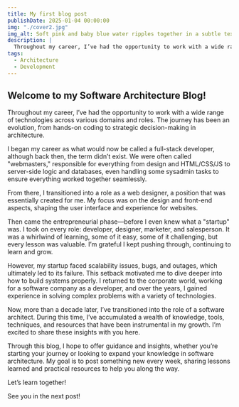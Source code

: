 ```yaml
---
title: My first blog post
publishDate: 2025-01-04 00:00:00
img: "./cover2.jpg"
img_alt: Soft pink and baby blue water ripples together in a subtle texture.
description: |
  Throughout my career, I’ve had the opportunity to work with a wide range of technologies across various domains and roles. The journey has been an evolution, from hands-on coding to strategic decision-making in architecture.
tags:
  - Architecture
  - Development
---
```


## Welcome to my Software Architecture Blog!

Throughout my career, I’ve had the opportunity to work with a wide range of technologies across various domains and roles. The journey has been an evolution, from hands-on coding to strategic decision-making in architecture.

I began my career as what would now be called a full-stack developer, although back then, the term didn’t exist. We were often called "webmasters," responsible for everything from design and HTML/CSS/JS to server-side logic and databases, even handling some sysadmin tasks to ensure everything worked together seamlessly.

From there, I transitioned into a role as a web designer, a position that was essentially created for me. My focus was on the design and front-end aspects, shaping the user interface and experience for websites.

Then came the entrepreneurial phase—before I even knew what a "startup" was. I took on every role: developer, designer, marketer, and salesperson. It was a whirlwind of learning, some of it easy, some of it challenging, but every lesson was valuable. I’m grateful I kept pushing through, continuing to learn and grow.

However, my startup faced scalability issues, bugs, and outages, which ultimately led to its failure. This setback motivated me to dive deeper into how to build systems properly. I returned to the corporate world, working for a software company as a developer, and over the years, I gained experience in solving complex problems with a variety of technologies.

Now, more than a decade later, I’ve transitioned into the role of a software architect. During this time, I’ve accumulated a wealth of knowledge, tools, techniques, and resources that have been instrumental in my growth. I’m excited to share these insights with you here.

Through this blog, I hope to offer guidance and insights, whether you’re starting your journey or looking to expand your knowledge in software architecture. My goal is to post something new every week, sharing lessons learned and practical resources to help you along the way.

Let’s learn together!

See you in the next post!
